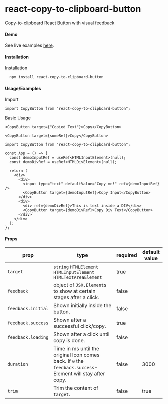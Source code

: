 # react-copy-to-clipboard-button

Copy-to-clipboard React Button with visual feedback

#### Demo

See live examples [here](https://lasrel.github.io/react-copy-to-clipboard-button).

#### Installation

Installation

```bash
  npm install react-copy-to-clipboard-button
```

#### Usage/Examples

Import

```tsx
import CopyButton from "react-copy-to-clipboard-button";
```

Basic Usage

```tsx
<CopyButton target={"Copied Text"}>Copy</CopyButton>
```

```tsx
<CopyButton target={someRef}>Copy</CopyButton>
```

```tsx
import CopyButton from "react-copy-to-clipboard-button";

const App = () => {
  const demoInputRef = useRef<HTMLInputElement>(null);
  const demoDivRef = useRef<HTMLDivElement>(null);

  return (
    <div>
      <div>
        <input type="text" defaultValue="Copy me!" ref={demoInputRef} />
        <CopyButton target={demoInputRef}>Copy Input</CopyButton>
      </div>
      <div>
        <div ref={demoDivRef}>This is text inside a DIV</div>
        <CopyButton target={demoDivRef}>Copy Div Text</CopyButton>
      </div>
    </div>
  );
};
```

#### Props

| prop               | type                                                                                                       | required | default value |
| ------------------ | ---------------------------------------------------------------------------------------------------------- | -------- | ------------- |
| `target`           | `string` `HTMLElement` `HTMLInputElement` `HTMLTextAreaElement`                                            | true     |               |
| `feedback`         | object of `JSX.Element`s to show at certain stages after a click.                                          | false    |               |
| `feedback.initial` | Shown initially inside the button.                                                                         | false    |               |
| `feedback.success` | Shown after a successful click/copy.                                                                       | true     |               |
| `feedback.loading` | Shown after a click until copy is done.                                                                    | false    |               |
| `duration`         | Time in ms until the original Icon comes back. If `0` the `feedback.success`-Element will stay after copy. | false    | 3000          |
| `trim`             | Trim the content of `target`.                                                                              | false    | true          |
